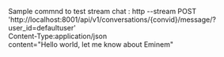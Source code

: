 
Sample commnd to test stream chat :
    http --stream POST 'http://localhost:8001/api/v1/conversations/{convid}/message/?user_id=defaultuser' \
    Content-Type:application/json \
    content="Hello world, let me know about Eminem"

